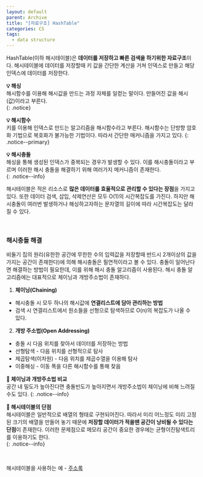 ```yaml
---
layout: default
parent: Archive
title: "[자료구조] HashTable"
categories: CS
tags:
  - data structure
---  
```


HashTable(이하 해시테이블)은 **데이터를 저장하고 빠른 검색을 하기위한 자료구조**이다. 해시테이블에 데이터를 저장할때 키 값을 간단한 계산을 거쳐 인덱스로 만들고 해당 인덱스에 데이터를 저장한다.  

**💡 해싱**  
해시함수를 이용해 해시값을 만드는 과정 자체를 일컫는 말이다. 만들어진 값을 해시(값)이라고 부른다.  
{: .notice}  

**💡 해시함수**  
키를 이용해 인덱스로 만드는 알고리즘을 해시함수라고 부른다. 해시함수는 단방향 암호화 기법으로 복호화가 불가능한 기법이다. 따라서 간단한 매커니즘을 가지고 있다.
{: .notice--primary}  

**💡 해시충돌**  
해싱을 통해 생성된 인덱스가 중복되는 경우가 발생할 수 있다. 이를 해시충돌이라고 부르며 이러한 해시 충돌을 해결하기 위해 여러가지 메커니즘이 존재한다.  
{: .notice--info}  

해시테이블은 적은 리소스로 **많은 데이터를 효율적으로 관리할 수 있다는 장점**을 가지고 있다. 또한 데이터 검색, 삽입, 삭제연산은 모두 O(1)의 시간복잡도를 가진다. 하지만 해시충돌이 여러번 발생하거나 해싱하고자하는 문자열의 길이에 따라 시간복잡도는 달라질 수 있다.  

<br />  

### 해시충돌 해결
비둘기 집의 원리(유한한 공간에 무한한 수의 입력값을 저장할때 반드시 2개이상의 값을 가지는 공간이 존재한다)에 의해 해시충돌은 필연적이라고 볼 수 있다. 충돌이 일어난다면 해결하는 방법이 필요한데, 이를 위해 해시 충돌 알고리즘이 사용된다. 해시 충돌 알고리즘에는 대표적으로 체이닝과 개방주소법이 존재하다.  

1. **체이닝(Chaining)**
  - 해시충돌 시 모두 하나의 해시값에 **연결리스트에 담아 관리하는 방법**
  - 검색 시 연결리스트에서 원소들을 선형으로 탐색하므로 O(n)의 복잡도가 나올 수 있다.
2. **개방 주소법(Open Addressing)**
  - 충돌 시 다음 위치를 찾아서 데이터를 저장하는 방법
  - 선형탐색 - 다음 위치를 선형적으로 탐사
  - 제곱탐색(이차원) - 다음 위치를 제곱수열을 이용해 탐사
  - 이중해싱 - 이동 폭을 다른 해시함수를 통해 찾음  

**🤔 체이닝과 개방주소법 비교**  
공간 내 밀도가 높아진다면 충돌빈도가 높아지면서 개방주소법이 체이닝에 비해 느려질 수도 있다.
{: .notice--info}  

**🤔 해시테이블의 단점**  
해시테이블은 일반적으로 배열의 형태로 구현되어진다. 따라서 미리 어느정도 미리 고정된 크기의 배열을 만들어 놓기 때문에 **저장할 데이터가 적을땐 공간이 낭비될 수 있다는 단점**이 존재한다. 이러한 문제점으로 메모리 공간이 중요한 경우에는 균형이진탐색트리를 이용하기도 한다.  
{: .notice--info}  

<br />  

해시테이블을 사용하는 예 - [주소록](https://biewoom.github.io/array%20ds/hash%20ds/basic%20ds/2020/04/17/Hashtable.html)
